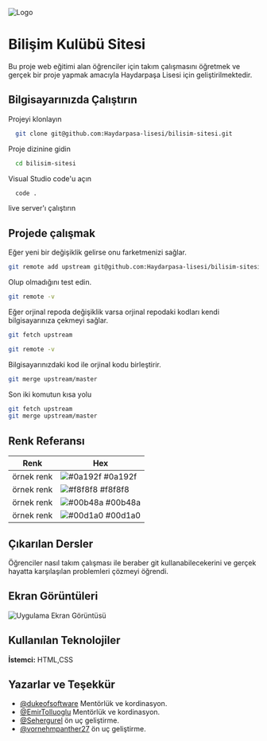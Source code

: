 
![Logo](https://camo.githubusercontent.com/6c23dc99a14ceb8ce0752d01d32a9b033bd3327219a5dd52dd26ed68e005087d/68747470733a2f2f692e6962622e636f2f307471346732422f6c6f676f2e706e67)

    
# Bilişim Kulübü Sitesi

Bu proje web eğitimi alan öğrenciler için takım çalışmasını öğretmek ve gerçek bir proje yapmak amacıyla Haydarpaşa Lisesi için geliştirilmektedir.

## Bilgisayarınızda Çalıştırın

Projeyi klonlayın

```bash
  git clone git@github.com:Haydarpasa-lisesi/bilisim-sitesi.git
```

Proje dizinine gidin

```bash
  cd bilisim-sitesi
```

Visual Studio code'u açın

```bash
  code .
```

live server'ı çalıştırın

## Projede çalışmak

Eğer yeni bir değişiklik gelirse onu farketmenizi sağlar.

```bash
git remote add upstream git@github.com:Haydarpasa-lisesi/bilisim-sitesi.git

```

Olup olmadığını test edin.

```bash
git remote -v
```

Eğer orjinal repoda değişiklik varsa orjinal repodaki kodları kendi bilgisayarınıza çekmeyi sağlar. 

```bash
git fetch upstream
```

```bash
git remote -v
```

Bilgisayarınızdaki kod ile orjinal kodu birleştirir.

```bash
git merge upstream/master
```

Son iki komutun kısa yolu

```bash
git fetch upstream
git merge upstream/master

```

## Renk Referansı

| Renk             | Hex                                                                |
| ----------------- | ------------------------------------------------------------------ |
| örnek renk | ![#0a192f](https://via.placeholder.com/10/0a192f?text=+) #0a192f |
| örnek renk | ![#f8f8f8](https://via.placeholder.com/10/f8f8f8?text=+) #f8f8f8 |
| örnek renk | ![#00b48a](https://via.placeholder.com/10/00b48a?text=+) #00b48a |
| örnek renk | ![#00d1a0](https://via.placeholder.com/10/00b48a?text=+) #00d1a0 | 
## Çıkarılan Dersler

Öğrenciler nasıl takım çalışması ile beraber git kullanabilecekerini ve gerçek hayatta karşılaşılan problemleri çözmeyi öğrendi.
  
## Ekran Görüntüleri

![Uygulama Ekran Görüntüsü](https://via.placeholder.com/468x300?text=App+Screenshot+Here)

  
## Kullanılan Teknolojiler

**İstemci:** HTML,CSS


  
## Yazarlar ve Teşekkür

- [@dukeofsoftware](https://github.com/dukeofsoftware) Mentörlük ve kordinasyon.
- [@EmirTolluoglu](https://github.com/EmirTolluoglu) Mentörlük ve kordinasyon.
- [@Sehergurel](https://github.com/Sehergurel) ön uç geliştirme.
- [@vornehmpanther27](https://github.com/vornehmpanther27) ön uç geliştirme.
  
